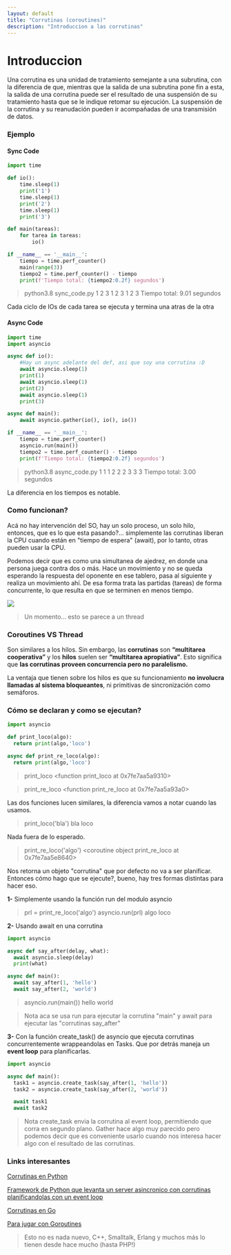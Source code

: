 ```yaml
---
layout: default
title: "Corrutinas (coroutines)"
description: "Introduccion a las corrutinas"
---
```


# Introduccion

Una corrutina es una unidad de tratamiento semejante a una subrutina, con la diferencia de que, mientras que la salida de una subrutina pone fin a esta, la salida de una corrutina puede ser el resultado de una suspensión de su tratamiento hasta que se le indique retomar su ejecución. La suspensión de la corrutina y su reanudación pueden ir acompañadas de una transmisión de datos.

### Ejemplo

#### Sync Code
```python
import time

def io():
    time.sleep(1)
    print('1')
    time.sleep(1)
    print('2')
    time.sleep(1)
    print('3')

def main(tareas):
    for tarea in tareas:
        io()

if __name__ == '__main__':
    tiempo = time.perf_counter()
    main(range(3))
    tiempo2 = time.perf_counter() - tiempo
    print(f'Tiempo total: {tiempo2:0.2f} segundos')
```
>python3.8 sync_code.py
1
2
3
1
2
3
1
2
3
Tiempo total: 9.01 segundos

Cada ciclo de IOs de cada tarea se ejecuta y termina una atras de la otra

#### Async Code
```python
import time
import asyncio

async def io():
    #Hay un async adelante del def, asi que soy una corrutina :D
    await asyncio.sleep(1)
    print(1)
    await asyncio.sleep(1)
    print(2)
    await asyncio.sleep(1)
    print(3)

async def main():
    await asyncio.gather(io(), io(), io())

if __name__ == '__main__':
    tiempo = time.perf_counter()
    asyncio.run(main())
    tiempo2 = time.perf_counter() - tiempo
    print(f'Tiempo total: {tiempo2:0.2f} segundos')
```
>python3.8 async_code.py
1
1
1
2
2
2
3
3
3
Tiempo total: 3.00 segundos

La diferencia en los tiempos es notable.


### Como funcionan?

Acá no hay intervención del SO, hay un solo proceso, un solo hilo, entonces, que es lo que esta pasando?... simplemente las corrutinas liberan la CPU cuando están en "tiempo de espera" (await), por lo tanto, otras pueden usar la CPU.

Podemos decir que es como una simultanea de ajedrez, en donde una persona juega contra dos o más. Hace un movimiento y no se queda esperando la respuesta del oponente en ese tablero, pasa al siguiente y realiza un movimiento ahí. De esa forma trata las partidas (tareas) de forma concurrente, lo que resulta en que se terminen en menos tiempo.

![](https://i.imgur.com/DEBSrGR.gif)

>Un momento... esto se parece a un thread

### Coroutines VS Thread

Son similares a los hilos. Sin embargo, las **corrutinas** son **“multitarea cooperativa”** y los **hilos** suelen ser **“multitarea apropiativa”**. Esto significa que **las corrutinas proveen concurrencia pero no paralelismo.**

La ventaja que tienen sobre los hilos es que su funcionamiento **no involucra llamadas al sistema bloqueantes**, ni primitivas de sincronización como semáforos.

### Cómo se declaran y como se ejecutan?
```python
import asyncio

def print_loco(algo):
  return print(algo,'loco')

async def print_re_loco(algo):
  return print(algo,'loco')
```
>print_loco
><function print_loco at 0x7fe7aa5a9310>

>print_re_loco
><function print_re_loco at 0x7fe7aa5a93a0>

Las dos funciones lucen similares, la diferencia vamos a notar cuando las usamos.

>print_loco('bla')
>bla loco

Nada fuera de lo esperado.

>print_re_loco('algo')
><coroutine object print_re_loco at 0x7fe7aa5e8640>

Nos retorna un objeto "corrutina" que por defecto no va a ser planificar. Entonces cómo hago que se ejecute?, bueno, hay tres formas distintas para hacer eso.

**1-** Simplemente usando la función run del modulo asyncio
>prl = print_re_loco('algo')
>asyncio.run(prl)
>algo loco

**2-** Usando await en una corrutina
```python
import asyncio

async def say_after(delay, what):
  await asyncio.sleep(delay)
  print(what)

async def main():
  await say_after(1, 'hello')
  await say_after(2, 'world')
```
>asyncio.run(main())
>hello
>world

>Nota aca se usa run para ejecutar la corrutina "main" y await para ejecutar las "corrutinas say_after"

**3-** Con la función create_task() de asyncio que ejecuta corrutinas concurrentemente wrappeandolas en Tasks. Que por detrás maneja un **event loop** para planificarlas.
```python
import asyncio

async def main():
  task1 = asyncio.create_task(say_after(1, 'hello'))
  task2 = asyncio.create_task(say_after(2, 'world'))

  await task1
  await task2
```

>Nota create_task envia la corrutina al event loop, permitiendo que corra en segundo plano. Gather hace algo muy parecido pero podemos decir que es conveniente usarlo cuando nos interesa hacer algo con el resultado de las corrutinas.

### Links interesantes

[Corrutinas en Python](https://docs.python.org/3.8/library/asyncio-task.html)

[Framework de Python que levanta un server asincronico con corrutinas planificandolas con un event loop](https://www.tornadoweb.org/en/stable/)

[Corrutinas en Go](http://www.golangpatterns.info/concurrency/coroutines)

[Para jugar con Goroutines](https://tour.golang.org/concurrency/1)

>Esto no es nada nuevo, C++, Smalltalk, Erlang y muchos más lo tienen desde hace mucho (hasta PHP!)
